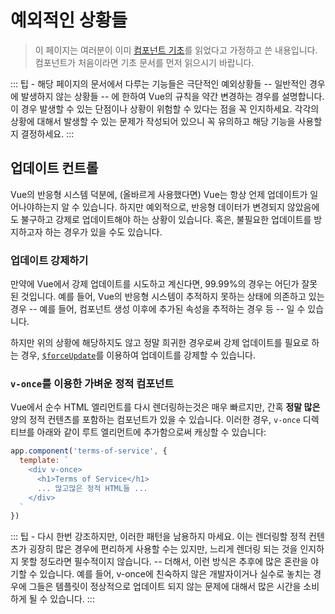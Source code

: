 # 예외적인 상황들

> 이 페이지는 여러분이 이미 [컴포넌트 기초](components.md)를 읽었다고 가정하고 쓴 내용입니다. 컴포넌트가 처음이라면 기초 문서를 먼저 읽으시기 바랍니다.

::: 팁 - 해당 페이지의 문서에서 다루는 기능들은 극단적인 예외상황들 -- 일반적인 경우에 발생하지 않는 상황들 -- 에 한하여 Vue의 규칙을 약간 변경하는 경우를 설명합니다. 이 경우 발생할 수 있는 단점이나 상황이 위험할 수 있다는 점을 꼭 인지하세요. 각각의 상황에 대해서 발생할 수 있는 문제가 작성되어 있으니 꼭 유의하고 해당 기능을 사용할지 결정하세요. :::

## 업데이트 컨트롤

Vue의 반응형 시스템 덕분에, (올바르게 사용했다면) Vue는 항상 언제 업데이트가 일어나야하는지 알 수 있습니다. 하지만 예외적으로, 반응형 데이터가 변경되지 않았음에도 불구하고 강제로 업데이트해야 하는 상황이 있습니다. 혹은, 불필요한 업데이트를 방지하고자 하는 경우가 있을 수도 있습니다.

### 업데이트 강제하기

만약에 Vue에서 강제 업데이트를 시도하고 계신다면, 99.99%의 경우는 어딘가 잘못된 것입니다. 예를 들어, Vue의 반응형 시스템이 추적하지 못하는 상태에 의존하고 있는 경우 -- 예를 들어, 컴포넌트 생성 이후에 추가된 속성을 추적하는 경우 등 -- 일 수 있습니다.

하지만 위의 상황에 해당하지도 않고 정말 희귀한 경우로써 강제 업데이트를 필요로 하는 경우, [`$forceUpdate`](../api/instance-methods.html#forceupdate)를 이용하여 업데이트를 강제할 수 있습니다.

### `v-once`를 이용한 가벼운 정적 컴포넌트

Vue에서 순수 HTML 엘리먼트를 다시 렌더링하는것은 매우 빠르지만, 간혹 **정말 많은** 양의 정적 컨텐츠를 포함하는 컴포넌트가 있을 수 있습니다. 이러한 경우, `v-once` 디렉티브를 아래와 같이 루트 엘리먼트에 추가함으로써 캐싱할 수 있습니다:

```js
app.component('terms-of-service', {
  template: `
    <div v-once>
      <h1>Terms of Service</h1>
      ... 많고많은 정적 HTML들 ...
    </div>
  `
})
```

::: 팁 - 다시 한번 강조하지만, 이러한 패턴을 남용하지 마세요. 이는 렌더링할 정적 컨텐츠가 굉장히 많은 경우에 편리하게 사용할 수는 있지만, 느리게 렌더링 되는 것을 인지하지 못할 정도라면 필수적이지 않습니다. -- 더해서, 이런 방식은 추후에 많은 혼란을 야기할 수 있습니다. 예를 들어, v-once에 친숙하지 않은 개발자이거나 실수로 놓치는 경우에 그들은 템플릿이 정상적으로 업데이트 되지 않는 문제에 대해서 많은 시간을 소비하게 될 수 있습니다. :::
